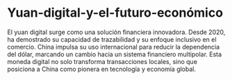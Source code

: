 # Yuan-digital-y-el-futuro-económico
El yuan digital surge como una solución financiera innovadora. Desde 2020, ha demostrado su capacidad de trazabilidad y su enfoque inclusivo en el comercio.
China impulsa su uso internacional para reducir la dependencia del dólar, marcando un cambio hacia un sistema financiero multipolar.
Esta moneda digital no solo transforma transacciones locales, sino que posiciona a China como pionera en tecnología y economía global.
